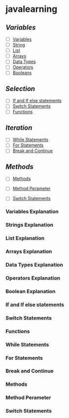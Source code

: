 # javalearning
## _Variables_
- [ ] [Variables](#variables-explanation)
- [ ] [String](#strings-explanation)
- [ ] [List](#list-explanation)
- [ ] [Arrays](#arrays-explanation)
- [ ] [Data Types](#data-types-explanation)
- [ ] [Operators](#operators-explanation)
- [ ] [Booleans](#boolean-explanation)
      
## _Selection_
- [ ] [If and If else statements](#If-and-If-else-statements)
- [ ] [Switch Statements](#list-explanation)
- [ ] [Functions](#functions)

## _Iteration_
- [ ] [While Statements](#while-statements)
- [ ] [For Statements](#for-statements)
- [ ] [Break and Continue](#break-and-continue)

## _Methods_
- [ ] [Methods](#methods)
- [ ] [Method Perameter](#method-perameter)
- [ ] [Switch Statements](#switch-statement)



### Variables Explanation
### Strings Explanation
### List Explanation
### Arrays Explanation
### Data Types Explanation
### Operators Explanation
### Boolean Explanation


### If and If else statements
### Switch Statements
### Functions

### While Statements
### For Statements
### Break and Continue

### Methods
### Method Perameter
### Switch Statements


